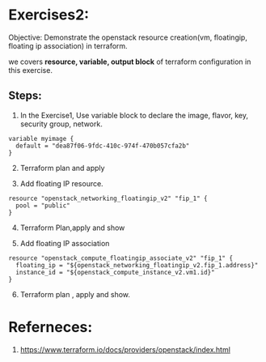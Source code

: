 Exercises2:
=====================

Objective:  Demonstrate the openstack resource creation(vm, floatingip, floating ip association) in terraform. 

we covers **resource, variable, output block**  of terraform configuration in this exercise.


Steps:
------------

1) In the Exercise1, 
   Use variable block  to declare the image, flavor, key, security group, network. 

```
variable myimage {
  default = "dea87f06-9fdc-410c-974f-470b057cfa2b"
}
```

2) Terraform plan and apply

3) Add floating IP resource.

```
resource "openstack_networking_floatingip_v2" "fip_1" {
  pool = "public"
}
```
4) Terraform Plan,apply and show

5) Add floating IP association  


```
resource "openstack_compute_floatingip_associate_v2" "fip_1" {
  floating_ip = "${openstack_networking_floatingip_v2.fip_1.address}"
  instance_id = "${openstack_compute_instance_v2.vm1.id}"
}

```

6) Terraform plan , apply and show.



Referneces:
===============
1. https://www.terraform.io/docs/providers/openstack/index.html